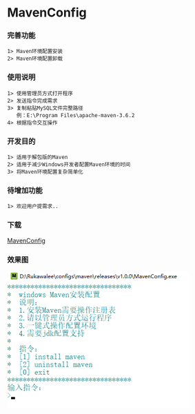 # MavenConfig
### 完善功能
    1> Maven环境配置安装
    2> Maven环境配置卸载
### 使用说明
    1> 使用管理员方式打开程序
    2> 发送指令完成需求
    3> 复制粘贴MySQL文件完整路径
       例：E:\Program Files\apache-maven-3.6.2
    4> 根据指令交互操作
### 开发目的
    1> 适用于解包版的Maven
    2> 适用于减少Windows开发者配置Maven环境的时间
    3> 将Maven环境配置复杂简单化
### 待增加功能
    1> 欢迎用户提需求..
### 下载
[MavenConfig](releases)
### 效果图
![主界面](pictures/mavenconfig.png)